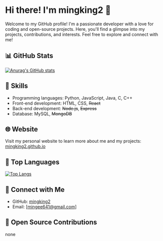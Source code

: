 # Hi there! I'm mingking2 👋


Welcome to my GitHub profile! I'm a passionate developer with a love for coding and open-source projects. Here, you'll find a glimpse into my projects, contributions, and interests. Feel free to explore and connect with me!

## 📊 GitHub Stats

[![Anurag's GitHub stats](https://github-readme-stats.vercel.app/api?username=mingking2)](https://github.com/anuraghazra/github-readme-stats)

## 💼 Skills

- Programming languages: Python, JavaScript, Java, C, C++
- Front-end development: HTML, CSS, ~~React~~
- Back-end development: ~~Node.js~~, ~~Express~~
- Database: MySQL, ~~MongoDB~~

## 🌐 Website

Visit my personal website to learn more about me and my projects: [mingking2.github.io](https://mingking2.github.io)


## 🌟 Top Languages

[![Top Langs](https://github-readme-stats.vercel.app/api/top-langs/?username=mingking2&layout=donut)](https://github.com/anuraghazra/github-readme-stats)

## 🔗 Connect with Me

- GitHub: [mingking2](https://github.com/mingking2)
- Email: [mingee641@gmail.com]

## 🚀 Open Source Contributions

none
